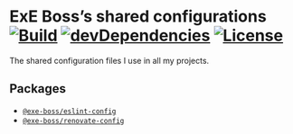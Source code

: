 ExE Boss’s shared configurations<br/>
[![Build](https://img.shields.io/travis/com/ExE-Boss/shared-config/master)](https://travis-ci.com/ExE-Boss/shared-config)
[![devDependencies](https://img.shields.io/david/dev/ExE-Boss/shared-config.svg)](https://david-dm.org/ExE-Boss/shared-config?type=dev)
[![License](https://img.shields.io/github/license/ExE-Boss/shared-config.svg)](https://github.com/ExE-Boss/shared-config/blob/master/LICENSE)
================================

The shared configuration files I use in all my projects.

## Packages

- [`@exe-boss/eslint-config`](./eslint-config)
- [`@exe-boss/renovate-config`](./renovate-config)
